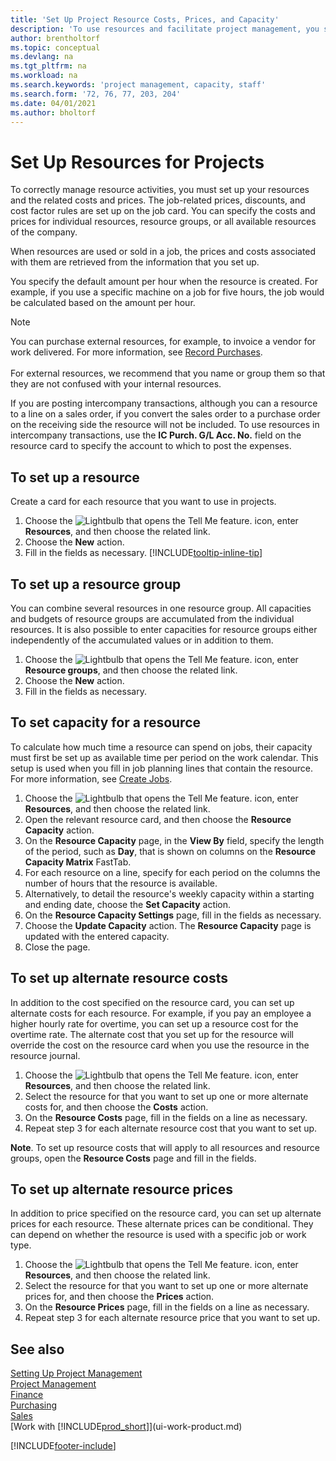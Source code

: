 ```yaml
---
title: 'Set Up Project Resource Costs, Prices, and Capacity'
description: 'To use resources and facilitate project management, you specify costs and prices for individual resources or resource groups, and set the resource capacity.'
author: brentholtorf
ms.topic: conceptual
ms.devlang: na
ms.tgt_pltfrm: na
ms.workload: na
ms.search.keywords: 'project management, capacity, staff'
ms.search.form: '72, 76, 77, 203, 204'
ms.date: 04/01/2021
ms.author: bholtorf
---
```

# <a name="set-up-resources-for-projects"></a>Set Up Resources for Projects

To correctly manage resource activities, you must set up your resources and the related costs and prices. The job-related prices, discounts, and cost factor rules are set up on the job card. You can specify the costs and prices for individual resources, resource groups, or all available resources of the company.

When resources are used or sold in a job, the prices and costs associated with them are retrieved from the information that you set up.

You specify the default amount per hour when the resource is created. For example, if you use a specific machine on a job for five hours, the job would be calculated based on the amount per hour.

> [!NOTE]
> You can purchase external resources, for example, to invoice a vendor for work delivered. For more information, see [Record Purchases](purchasing-how-record-purchases.md).<br /><br />
> For external resources, we recommend that you name or group them so that they are not confused with your internal resources.
>  
> If you are posting intercompany transactions, although you can a resource to a line on a sales order, if you convert the sales order to a purchase order on the receiving side the resource will not be included. To use resources in intercompany transactions, use the **IC Purch. G/L Acc. No.** field on the resource card to specify the account to which to post the expenses.

## <a name="to-set-up-a-resource"></a>To set up a resource

Create a card for each resource that you want to use in projects.

1. Choose the ![Lightbulb that opens the Tell Me feature.](media/ui-search/search_small.png "Tell me what you want to do") icon, enter **Resources**, and then choose the related link.
2. Choose the **New** action.
3. Fill in the fields as necessary. [!INCLUDE[tooltip-inline-tip](includes/tooltip-inline-tip_md.md)]  

## <a name="to-set-up-a-resource-group"></a>To set up a resource group

You can combine several resources in one resource group. All capacities and budgets of resource groups are accumulated from the individual resources. It is also possible to enter capacities for resource groups either independently of the accumulated values or in addition to them.

1. Choose the ![Lightbulb that opens the Tell Me feature.](media/ui-search/search_small.png "Tell me what you want to do") icon, enter **Resource groups**, and then choose the related link.
2. Choose the **New** action.
3. Fill in the fields as necessary.

## <a name="to-set-capacity-for-a-resource"></a>To set capacity for a resource

To calculate how much time a resource can spend on jobs, their capacity must first be set up as available time per period on the work calendar. This setup is used when you fill in job planning lines that contain the resource. For more information, see [Create Jobs](projects-how-create-jobs.md).

1. Choose the ![Lightbulb that opens the Tell Me feature.](media/ui-search/search_small.png "Tell me what you want to do") icon, enter **Resources**, and then choose the related link.
2. Open the relevant resource card, and then choose the **Resource Capacity** action.
3. On the **Resource Capacity** page, in the **View By** field, specify the length of the period, such as **Day**, that is shown on columns on the **Resource Capacity Matrix** FastTab.
4. For each resource on a line, specify for each period on the columns the number of hours that the resource is available.
5. Alternatively, to detail the resource's weekly capacity within a starting and ending date, choose the **Set Capacity** action.
6. On the **Resource Capacity Settings** page, fill in the fields as necessary.
7. Choose the **Update Capacity** action. The **Resource Capacity** page is updated with the entered capacity.
8. Close the page.

## <a name="to-set-up-alternate-resource-costs"></a>To set up alternate resource costs

In addition to the cost specified on the resource card, you can set up alternate costs for each resource. For example, if you pay an employee a higher hourly rate for overtime, you can set up a resource cost for the overtime rate. The alternate cost that you set up for the resource will override the cost on the resource card when you use the resource in the resource journal.

1. Choose the ![Lightbulb that opens the Tell Me feature.](media/ui-search/search_small.png "Tell me what you want to do") icon, enter **Resources**, and then choose the related link.  
2. Select the resource for that you want to set up one or more alternate costs for, and then choose the **Costs** action.  
3. On the **Resource Costs** page, fill in the fields on a line as necessary.  
4. Repeat step 3 for each alternate resource cost that you want to set up.

**Note**. To set up resource costs that will apply to all resources and resource groups, open the **Resource Costs** page and fill in the fields.

## <a name="to-set-up-alternate-resource-prices"></a>To set up alternate resource prices

In addition to price specified on the resource card, you can set up alternate prices for each resource. These alternate prices can be conditional. They can depend on whether the resource is used with a specific job or work type.

1. Choose the ![Lightbulb that opens the Tell Me feature.](media/ui-search/search_small.png "Tell me what you want to do") icon, enter **Resources**, and then choose the related link.
2. Select the resource for that you want to set up one or more alternate prices for, and then choose the **Prices** action.
3. On the **Resource Prices** page, fill in the fields on a line as necessary.
4. Repeat step 3 for each alternate resource price that you want to set up.

## <a name="see-also"></a>See also

[Setting Up Project Management](projects-setup-projects.md)  
[Project Management](projects-manage-projects.md)  
[Finance](finance.md)  
[Purchasing](purchasing-manage-purchasing.md)  
[Sales](sales-manage-sales.md)  
[Work with [!INCLUDE[prod_short](includes/prod_short.md)]](ui-work-product.md)  


[!INCLUDE[footer-include](includes/footer-banner.md)]
